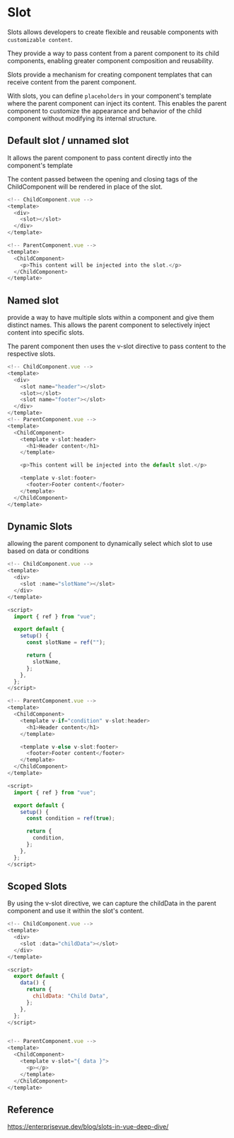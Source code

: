 # Slot

Slots allows developers to create flexible and reusable components with `customizable content`. 

They provide a way to pass content from a parent component to its child components, enabling greater component composition and reusability. 

Slots provide a mechanism for creating component templates that can receive content from the parent component.

With slots, you can define `placeholders` in your component's template where the parent component can inject its content. This enables the parent component to customize the appearance and behavior of the child component without modifying its internal structure.


## Default slot / unnamed slot

It allows the parent component to pass content directly into the component's template

The content passed between the opening and closing tags of the ChildComponent will be rendered in place of the slot.

```js
<!-- ChildComponent.vue -->
<template>
  <div>
    <slot></slot>
  </div>
</template>

<!-- ParentComponent.vue -->
<template>
  <ChildComponent>
    <p>This content will be injected into the slot.</p>
  </ChildComponent>
</template>
```

## Named slot

provide a way to have multiple slots within a component and give them distinct names. This allows the parent component to selectively inject content into specific slots. 

The parent component then uses the v-slot directive to pass content to the respective slots.

```js
<!-- ChildComponent.vue -->
<template>
  <div>
    <slot name="header"></slot>
    <slot></slot>
    <slot name="footer"></slot>
  </div>
</template>
<!-- ParentComponent.vue -->
<template>
  <ChildComponent>
    <template v-slot:header>
      <h1>Header content</h1>
    </template>

    <p>This content will be injected into the default slot.</p>

    <template v-slot:footer>
      <footer>Footer content</footer>
    </template>
  </ChildComponent>
</template>
```

## Dynamic Slots
allowing the parent component to dynamically select which slot to use based on data or conditions

```js
<!-- ChildComponent.vue -->
<template>
  <div>
    <slot :name="slotName"></slot>
  </div>
</template>

<script>
  import { ref } from "vue";

  export default {
    setup() {
      const slotName = ref("");

      return {
        slotName,
      };
    },
  };
</script>

<!-- ParentComponent.vue -->
<template>
  <ChildComponent>
    <template v-if="condition" v-slot:header>
      <h1>Header content</h1>
    </template>

    <template v-else v-slot:footer>
      <footer>Footer content</footer>
    </template>
  </ChildComponent>
</template>

<script>
  import { ref } from "vue";

  export default {
    setup() {
      const condition = ref(true);

      return {
        condition,
      };
    },
  };
</script>
```

## Scoped Slots

By using the v-slot directive, we can capture the childData in the parent component and use it within the slot's content.

```js
<!-- ChildComponent.vue -->
<template>
  <div>
    <slot :data="childData"></slot>
  </div>
</template>

<script>
  export default {
    data() {
      return {
        childData: "Child Data",
      };
    },
  };
</script>


<!-- ParentComponent.vue -->
<template>
  <ChildComponent>
    <template v-slot="{ data }">
      <p></p>
    </template>
  </ChildComponent>
</template>
```


## Reference

https://enterprisevue.dev/blog/slots-in-vue-deep-dive/